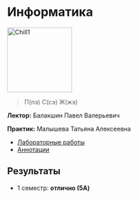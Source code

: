 # Информатика

<img alt="Chill1" src="https://github.com/maxbarsukov/itmo/blob/master/.docs/chill1.gif" height="150">

> П(пэ) С(сэ) Ж(жэ)

**Лектор:** Балакшин Павел Валерьевич

**Практик:** Малышева Татьяна Алексеевна

- [Лабораторные работы](./%D0%BB%D0%B0%D0%B1%D0%BE%D1%80%D0%B0%D1%82%D0%BE%D1%80%D0%BD%D1%8B%D0%B5)
- [Аннотации](./%D0%B0%D0%BD%D0%BD%D0%BE%D1%82%D0%B0%D1%86%D0%B8%D0%B8)

## Результаты

- 1 семестр: **отлично (5A)**
